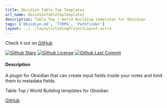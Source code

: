 ```yaml
---
title: Obsidian Table Top Templates
url_name: ObsidianTableTopTemplates
description: Table Top / World Building templates for Obsidian 
tags: ['Obsidian.md', 'TTRPG', 'Pathfinder']
layout: ../../layouts/CodingProjectLayout.astro
---
```


Check it out on [GitHub](https://github.com/mProjectsCode/obsidian-table-top-templates)

[![Github Stars](https://img.shields.io/github/stars/mProjectsCode/obsidian-table-top-templates?style=flat-square&labelColor=1f1f1f&color=2E2E2E)](https://github.com/mProjectsCode/obsidian-table-top-templates/)
[![Github License](https://img.shields.io/github/license/mProjectsCode/obsidian-table-top-templates?style=flat-square&labelColor=1f1f1f&color=2E2E2E)](https://github.com/mProjectsCode/obsidian-table-top-templates/blob/master/LICENSE.md)
[![Github Last Commit](https://img.shields.io/github/last-commit/mProjectsCode/obsidian-table-top-templates?style=flat-square&labelColor=1f1f1f&color=2E2E2E)](https://github.com/mProjectsCode/obsidian-table-top-templates/)

#### Description
A plugin for Obsidian that can create input fields inside your notes and bind them to metadata fields.


Table Top / World Building templates for Obsidian 

[GitHub](https://github.com/mProjectsCode/Obsidian-Table-Top-Templates)